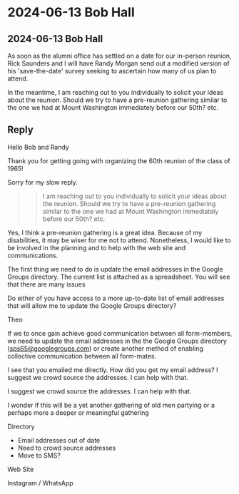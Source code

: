 # 2024-06-13 Bob Hall

## 2024-06-13 Bob Hall

As soon as the alumni office has settled on a date for our in-person reunion, Rick Saunders and I will have Randy Morgan send out a modified version of his 'save-the-date' survey seeking to ascertain how many of us plan to attend.

In the meantime, I am reaching out to you individually to solicit your ideas about the reunion. Should we try to have a pre-reunion gathering similar to the one we had at Mount Washington immediately before our 50th? etc.

## Reply

Hello Bob and Randy

Thank you for getting going with organizing the 60th reunion of the class of 1965!

Sorry for my slow reply.

>> I am reaching out to you individually to solicit your ideas about the reunion. Should we try to have a pre-reunion gathering similar to the one we had at Mount Washington immediately before our 50th? etc.

Yes, I think a pre-reunion gathering is a great idea. Because of my disabilities, it may be wiser for me not to attend. Nonetheless, I would like to be involved in the planning and to help with the web site and communications.

The first thing we need to do is update the email addresses in the Google Groups directory. The current list is attached as a spreadsheet. You will see that there are many issues

Do either of you have access to a more up-to-date list of email addresses that will allow me to update the Google Groups directory?

Theo



If we to once gain achieve good communication between all form-members, we need to update the email addresses in the the Google Groups directory (sps65@googlegroups.com) or create another method of enabling collective communication between all form-mates.

I see that you emailed me directly. How did you get my email address? I suggest we crowd source the addresses. I can help with that.

I suggest we crowd source the addresses. I can help with that.


I wonder if this will be a yet another gathering of old men partying or a perhaps more a deeper or meaningful gathering

Directory

* Email addresses out of date
* Need to crowd source addresses
* Move to SMS?

Web Site



Instagram / WhatsApp
